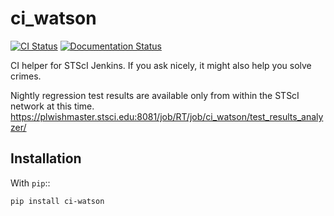 # ci_watson

[![CI Status](https://github.com/spacetelescope/ci_watson/workflows/CI/badge.svg)](https://github.com/spacetelescope/ci_watson/actions)
[![Documentation Status](https://readthedocs.org/projects/ci-watson/badge/?version=latest)](https://ci-watson.readthedocs.io/en/latest/?badge=latest)

CI helper for STScI Jenkins.
If you ask nicely, it might also help you solve crimes.

Nightly regression test results are available only from within the STScI
network at this time.
https://plwishmaster.stsci.edu:8081/job/RT/job/ci_watson/test_results_analyzer/

## Installation ##

With `pip`::

    pip install ci-watson
